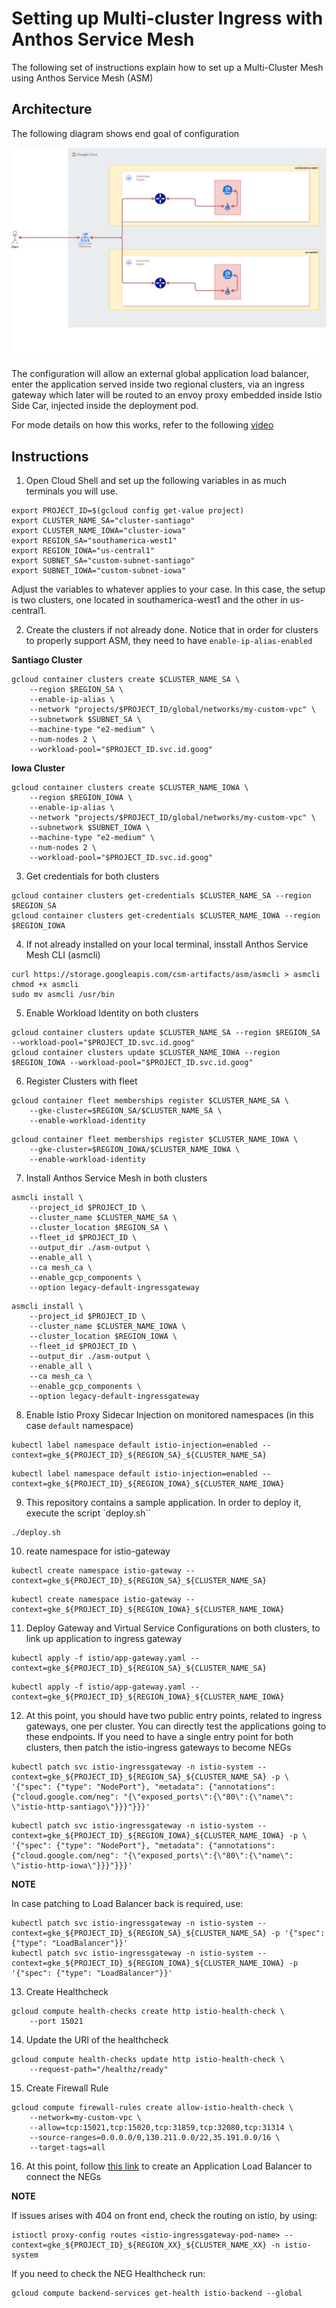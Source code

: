 # Setting up Multi-cluster Ingress with Anthos Service Mesh

The following set of instructions explain how to set up a Multi-Cluster Mesh using Anthos Service Mesh (ASM)

## Architecture

The following diagram shows end goal of configuration

![](./img/Service-Mesh.jpg)

The configuration will allow an external global application load balancer, enter the application served inside two regional clusters, via an ingress gateway which later will be routed to an envoy proxy embedded inside Istio Side Car, injected inside the deployment pod. 

For mode details on how this works, refer to the following [video](https://www.youtube.com/watch?v=UuFR_FztLK0) 



## Instructions

1. Open Cloud Shell and set up the following variables in as much terminals you will use. 

```shell
export PROJECT_ID=$(gcloud config get-value project)
export CLUSTER_NAME_SA="cluster-santiago"
export CLUSTER_NAME_IOWA="cluster-iowa"
export REGION_SA="southamerica-west1"
export REGION_IOWA="us-central1"
export SUBNET_SA="custom-subnet-santiago"
export SUBNET_IOWA="custom-subnet-iowa"
```

Adjust the variables to whatever applies to your case. In this case, the setup is two clusters, one located in southamerica-west1 and the other in us-central1. 

2. Create the clusters if not already done. Notice that in order for clusters to properly support ASM, they need to have `enable-ip-alias-enabled`


**Santiago Cluster**
```shell
gcloud container clusters create $CLUSTER_NAME_SA \
    --region $REGION_SA \
    --enable-ip-alias \
    --network "projects/$PROJECT_ID/global/networks/my-custom-vpc" \
    --subnetwork $SUBNET_SA \
    --machine-type "e2-medium" \
    --num-nodes 2 \
    --workload-pool="$PROJECT_ID.svc.id.goog"
```


**Iowa Cluster**

```shell
gcloud container clusters create $CLUSTER_NAME_IOWA \
    --region $REGION_IOWA \
    --enable-ip-alias \
    --network "projects/$PROJECT_ID/global/networks/my-custom-vpc" \
    --subnetwork $SUBNET_IOWA \
    --machine-type "e2-medium" \
    --num-nodes 2 \
    --workload-pool="$PROJECT_ID.svc.id.goog"
```

3. Get credentials for both clusters

```shell
gcloud container clusters get-credentials $CLUSTER_NAME_SA --region $REGION_SA
gcloud container clusters get-credentials $CLUSTER_NAME_IOWA --region $REGION_IOWA
```

4. If not already installed on your local terminal, insstall Anthos Service Mesh CLI (asmcli)

```shell
curl https://storage.googleapis.com/csm-artifacts/asm/asmcli > asmcli
chmod +x asmcli
sudo mv asmcli /usr/bin
```

5. Enable Workload Identity on both clusters

```shell
gcloud container clusters update $CLUSTER_NAME_SA --region $REGION_SA --workload-pool="$PROJECT_ID.svc.id.goog"
gcloud container clusters update $CLUSTER_NAME_IOWA --region $REGION_IOWA --workload-pool="$PROJECT_ID.svc.id.goog"
```

6. Register Clusters with fleet

```shell
gcloud container fleet memberships register $CLUSTER_NAME_SA \
    --gke-cluster=$REGION_SA/$CLUSTER_NAME_SA \
    --enable-workload-identity
```

```shell
gcloud container fleet memberships register $CLUSTER_NAME_IOWA \
    --gke-cluster=$REGION_IOWA/$CLUSTER_NAME_IOWA \
    --enable-workload-identity
```

7. Install Anthos Service Mesh in both clusters

```shell
asmcli install \
    --project_id $PROJECT_ID \
    --cluster_name $CLUSTER_NAME_SA \
    --cluster_location $REGION_SA \
    --fleet_id $PROJECT_ID \
    --output_dir ./asm-output \
    --enable_all \
    --ca mesh_ca \
    --enable_gcp_components \
    --option legacy-default-ingressgateway 
```

```shell
asmcli install \
    --project_id $PROJECT_ID \
    --cluster_name $CLUSTER_NAME_IOWA \
    --cluster_location $REGION_IOWA \
    --fleet_id $PROJECT_ID \
    --output_dir ./asm-output \
    --enable_all \
    --ca mesh_ca \
    --enable_gcp_components \
    --option legacy-default-ingressgateway
```

8. Enable Istio Proxy Sidecar Injection on monitored namespaces (in this case `default` namespace)

```shell
kubectl label namespace default istio-injection=enabled --context=gke_${PROJECT_ID}_${REGION_SA}_${CLUSTER_NAME_SA}
```

```shell
kubectl label namespace default istio-injection=enabled --context=gke_${PROJECT_ID}_${REGION_IOWA}_${CLUSTER_NAME_IOWA}
```

9. This repository contains a sample application. In order to deploy it, execute the script `deploy.sh``

```shell
./deploy.sh
```

10. reate namespace for istio-gateway

```shell
kubectl create namespace istio-gateway --context=gke_${PROJECT_ID}_${REGION_SA}_${CLUSTER_NAME_SA}
```

```shell
kubectl create namespace istio-gateway --context=gke_${PROJECT_ID}_${REGION_IOWA}_${CLUSTER_NAME_IOWA}
```

11. Deploy Gateway and Virtual Service Configurations on both clusters, to link up application to ingress gateway

```shell
kubectl apply -f istio/app-gateway.yaml --context=gke_${PROJECT_ID}_${REGION_SA}_${CLUSTER_NAME_SA}
```

```shell
kubectl apply -f istio/app-gateway.yaml --context=gke_${PROJECT_ID}_${REGION_IOWA}_${CLUSTER_NAME_IOWA}
```

12. At this point, you should have two public entry points, related to ingress gateways, one per cluster. You can directly test the applications going to these endpoints. If you need to have a single entry point for both clusters, then patch the istio-ingress gateways to become NEGs

```shell
kubectl patch svc istio-ingressgateway -n istio-system --context=gke_${PROJECT_ID}_${REGION_SA}_${CLUSTER_NAME_SA} -p \
'{"spec": {"type": "NodePort"}, "metadata": {"annotations": {"cloud.google.com/neg": "{\"exposed_ports\":{\"80\":{\"name\": \"istio-http-santiago\"}}}"}}}'
```

```shell
kubectl patch svc istio-ingressgateway -n istio-system --context=gke_${PROJECT_ID}_${REGION_IOWA}_${CLUSTER_NAME_IOWA} -p \
'{"spec": {"type": "NodePort"}, "metadata": {"annotations": {"cloud.google.com/neg": "{\"exposed_ports\":{\"80\":{\"name\": \"istio-http-iowa\"}}}"}}}'
```

**NOTE**

In case patching to Load Balancer back is required, use: 

```shell
kubectl patch svc istio-ingressgateway -n istio-system --context=gke_${PROJECT_ID}_${REGION_SA}_${CLUSTER_NAME_SA} -p '{"spec": {"type": "LoadBalancer"}}'
kubectl patch svc istio-ingressgateway -n istio-system --context=gke_${PROJECT_ID}_${REGION_IOWA}_${CLUSTER_NAME_IOWA} -p '{"spec": {"type": "LoadBalancer"}}'
```

13. Create Healthcheck

```shell
gcloud compute health-checks create http istio-health-check \
    --port 15021
```

14. Update the URI of the healthcheck

```shell
gcloud compute health-checks update http istio-health-check \
    --request-path="/healthz/ready"
```

15. Create Firewall Rule

```shell
gcloud compute firewall-rules create allow-istio-health-check \
    --network=my-custom-vpc \
    --allow=tcp:15021,tcp:15020,tcp:31859,tcp:32080,tcp:31314 \
    --source-ranges=0.0.0.0/0,130.211.0.0/22,35.191.0.0/16 \
    --target-tags=all
```

16. At this point, follow [this link](https://medium.com/niveus-solutions/deploying-anthos-service-mesh-on-private-gke-and-configuring-asm-with-cloud-load-balancing-e47d76c98978 ) to create an Application Load Balancer to connect the NEGs



**NOTE**

If issues arises with 404 on front end, check the routing on istio, by using: 

```shell
istioctl proxy-config routes <istio-ingressgateway-pod-name> --context=gke_${PROJECT_ID}_${REGION_XX}_${CLUSTER_NAME_XX} -n istio-system

```

If you need to check the NEG Healthcheck run: 

```shell
gcloud compute backend-services get-health istio-backend --global
```
